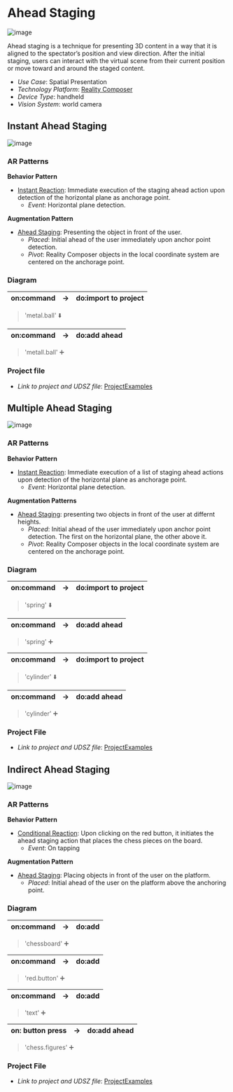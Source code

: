 # Ahead Staging

![image](image/Ahead_staging.png)

Ahead staging is a technique for presenting 3D content in a way that it is aligned to the spectator’s position and view direction. After the initial staging, users can interact with the virtual scene from their current position or move toward and around the staged content.

* _Use Case_: Spatial Presentation
* _Technology Platform_: [Reality Composer](../README.md)
* _Device Type_: handheld
* _Vision System_: world camera

## Instant Ahead Staging

![image](image/Metal_ball.png)

### AR Patterns

__Behavior Pattern__

* [Instant Reaction](https://github.com/ARpatterns/catalog/blob/main/behavioral-patterns/instant-reaction.md): Immediate execution of the staging ahead action upon detection of the horizontal plane as anchorage point.
  * _Event_: Horizontal plane detection.

__Augmentation Pattern__

* [Ahead Staging](https://github.com/ARpatterns/catalog/blob/main/augmentation-patterns/ahead-staging.md): Presenting the object in front of the user.
  * _Placed_: Initial ahead of the user immediately upon anchor point detection.
  * _Pivot_: Reality Composer objects in the local coordinate system are centered on the anchorage point.

### Diagram

| on:command | &rarr; | do:import to project |
| ---------- | ------ | -------------------- |

> 'metal.ball' ⬇️

| on:command | &rarr; | do:add ahead |
| ---------: | ------ | ------------ |

> 'metall.ball' ➕

### Project file

* _Link to project and UDSZ file_: [ProjectExamples](https://github.com/ARpatterns/AppleRealityComposer/tree/main/ProjectExamples/InstantAheadStaging)

## Multiple Ahead Staging

![image](image/Cylinder_spring.png)

### AR Patterns

__Behavior Pattern__

* [Instant Reaction](https://github.com/ARpatterns/catalog/blob/main/behavioral-patterns/instant-reaction.md): Immediate execution of a list of staging ahead actions upon detection of the horizontal plane as anchorage point.
  * _Event_: Horizontal plane detection.

__Augmentation Patterns__

* [Ahead Staging](https://github.com/ARpatterns/catalog/blob/main/augmentation-patterns/ahead-staging.md): presenting two objects in front of the user at differnt heights.
  * _Placed_: Initial ahead of the user immediately upon anchor point detection. The first on the horizontal plane, the other above it.
  * _Pivot_: Reality Composer objects in the local coordinate system are centered on the anchorage point.

### Diagram

| on:command | &rarr; | do:import to project |
| ---------- | ------ | -------------------- |

> 'spring' ⬇️

| on:command | &rarr; | do:add ahead |
| ---------- | ------ | ------------ |

> 'spring' ➕

| on:command | &rarr; | do:import to project |
| ---------- | ------ | -------------------- |

> 'cylinder' ⬇️

| on:command | &rarr; | do:add ahead |
| ---------- | ------ | ------------ |

> 'cylinder' ➕

### Project File

* _Link to project and UDSZ file_: [ProjectExamples](https://github.com/ARpatterns/AppleRealityComposer/tree/main/ProjectExamples/MultipleAheadStaging)

## Indirect Ahead Staging

![image](image/Chessboard.gif)

### AR Patterns

__Behavior Pattern__

* [Conditional Reaction](https://github.com/ARpatterns/catalog/blob/main/behavioral-patterns/conditional-reaction.md): Upon clicking on the red button, it initiates the ahead staging action that places the chess pieces on the board.
  * _Event_: On tapping

__Augmentation Pattern__

* [Ahead Staging](https://github.com/ARpatterns/catalog/blob/main/augmentation-patterns/ahead-staging.md): Placing objects in front of the user on the platform.
  * _Placed_: Initial ahead of the user on the platform above the anchoring point.

### Diagram

| on:command | &rarr; | do:add |
| ---------- | ------ | ------ |

> 'chessboard' ➕

| on:command | &rarr; | do:add |
| ---------- | ------ | ------ |

> 'red.button' ➕

| on:command | &rarr; | do:add |
| ---------- | ------ | ------ |

> 'text' ➕

| on: button press | &rarr; | do:add ahead |
| ---------------- | ------ | ------------ |

> 'chess.figures' ➕

### Project File

* _Link to project and UDSZ file_: [ProjectExamples](https://github.com/ARpatterns/AppleRealityComposer/tree/main/ProjectExamples/MultipleAheadStaging)
